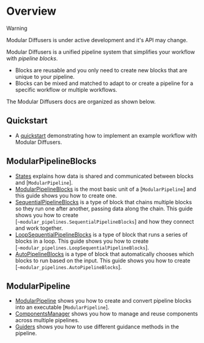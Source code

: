 <!--Copyright 2025 The HuggingFace Team. All rights reserved.

Licensed under the Apache License, Version 2.0 (the "License"); you may not use this file except in compliance with
the License. You may obtain a copy of the License at

http://www.apache.org/licenses/LICENSE-2.0

Unless required by applicable law or agreed to in writing, software distributed under the License is distributed on
an "AS IS" BASIS, WITHOUT WARRANTIES OR CONDITIONS OF ANY KIND, either express or implied. See the License for the
specific language governing permissions and limitations under the License.
-->

# Overview

> [!WARNING]
> Modular Diffusers is under active development and it's API may change.

Modular Diffusers is a unified pipeline system that simplifies your workflow with *pipeline blocks*.

- Blocks are reusable and you only need to create new blocks that are unique to your pipeline.
- Blocks can be mixed and matched to adapt to or create a pipeline for a specific workflow or multiple workflows.

The Modular Diffusers docs are organized as shown below.

## Quickstart

- A [quickstart](./quickstart) demonstrating how to implement an example workflow with Modular Diffusers.

## ModularPipelineBlocks

- [States](./modular_diffusers_states) explains how data is shared and communicated between blocks and [`ModularPipeline`].
- [ModularPipelineBlocks](./pipeline_block) is the most basic unit of a [`ModularPipeline`] and this guide shows you how to create one.
- [SequentialPipelineBlocks](./sequential_pipeline_blocks) is a type of block that chains multiple blocks so they run one after another, passing data along the chain. This guide shows you how to create [`~modular_pipelines.SequentialPipelineBlocks`] and how they connect and work together.
- [LoopSequentialPipelineBlocks](./loop_sequential_pipeline_blocks) is a type of block that runs a series of blocks in a loop. This guide shows you how to create [`~modular_pipelines.LoopSequentialPipelineBlocks`].
- [AutoPipelineBlocks](./auto_pipeline_blocks) is a type of block that automatically chooses which blocks to run based on the input. This guide shows you how to create [`~modular_pipelines.AutoPipelineBlocks`].

## ModularPipeline

- [ModularPipeline](./modular_pipeline) shows you how to create and convert pipeline blocks into an executable [`ModularPipeline`].
- [ComponentsManager](./components_manager) shows you how to manage and reuse components across multiple pipelines.
- [Guiders](./guiders) shows you how to use different guidance methods in the pipeline.